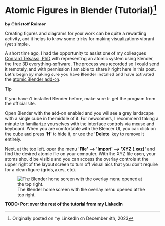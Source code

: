 # Atomic Figures in Blender (Tutorial)[^1]
**by Christoff Reimer**

Creating figures and diagrams for your work can be quite a rewarding activity, and it helps to know some tricks for making visualizations vibrant (yet simple).

A short time ago, I had the opportunity to assist one of my colleagues [Conrard Tetsassi, PhD](https://www.linkedin.com/in/conrardtetsassi/) with representing an atomic system using Blender, the free 3D everything-software. The process was recorded so I could send it remotely, and with permission I am able to share it right here in this post.
Let's begin by making sure you have Blender installed and have activated the [atomic Blender add-on](https://docs.blender.org/manual/en/4.0/addons/import_export/mesh_atomic.html). 

> [!TIP]
> If you haven't installed Blender before, make sure to get the program from the official site.

Open Blender with the add-on enabled and you will see a grey landscape with a single cube in the middle of it. For newcomers, I recommend taking a minute to familiarize yourselves with the interface controls via mouse and keyboard. When you are comfortable with the Blender UI, you can click on the cube and press **'H'** to hide it, or use the **'Delete'** key to remove it entirely. 

Next, at the top left, open the menu **'File' --> 'Import' --> 'XYZ (.xyz)'** and find the desired atomic file on your computer. 
With the XYZ file open, your atoms should be visible and you can access the overlay controls at the upper right of the layout screen to turn off visual aids that you don't require for a clean figure (grids, axes, etc).

<figure>
  <img src="{{site.url}}/assets/images/1st.png" alt="The Blender home screen with the overlay menu opened at the top right."/>
  <figcaption>The Blender home screen with the overlay menu opened at the top right.</figcaption>
</figure>

<!-- {% include image.html url="/assets/images/1st.png" description="The Blender home screen with the overlay menu opened at the top right." %} -->

**TODO: Port over the rest of the tutorial from my LinkedIn**

[^1]: Originally posted on my LinkedIn on December 4th, 2023
